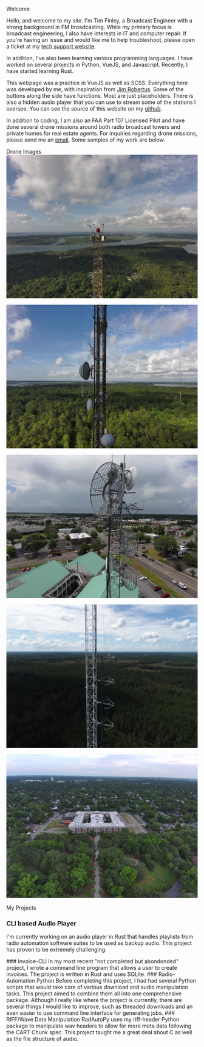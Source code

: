 <SectionHR>Welcome</SectionHR>

Hello, and welcome to my site. I'm Tim Finley, a Broadcast Engineer with a strong background in FM broadcasting.
While my primary focus is broadcast engineering, I also have interests in IT and computer repair. If you're having an issue and would like me to help troubleshoot, please open a ticket at my [tech support website](https://fgtech.finley-group.com).

In addition, I've also been learning various programming languages. I have worked on several projects in Python, VueJS, and Javascript. Recently, I have started learning Rust.  

This webpage was a practice in VueJS as well as SCSS. Everything here was developed by me, with inspiration from [Jim Robertus](https://thelcars.com/). Some of the buttons along the side have functions. Most are just placeholders. There is also a hidden audio player that you can use to stream some of the stations I oversee. You can see the source of this website on my [github](https://github.com/maxtimbo/finley-group-lcars).

In addition to coding, I am also an FAA Part 107 Licensed Pilot and have done several drone missions around both radio broadcast towers and private homes for real estate agents. For inquiries regarding drone missions, please send me an [email](mailto:tim.finley24@gmail.com). Some samples of my work are below.

<SectionHR>Drone Images</SectionHR>
![Bluffton Tower1](../images/Top3.webp)

![Bluffton Tower2](../images/bluffton2.webp)

![Studio](../images/studioTop.webp)

![WOAH](../images/woahTop.webp)

![Savannah Arts Academy](../images/SavannahArtSchool.webp)

<SectionHR :textAlign="'justify-center'">My Projects</SectionHR>
### CLI based Audio Player
I'm currently working on an audio player in Rust that handles playlists from radio automation software suites to be used as backup audio. This project has proven to be extremely challenging.

<lhr />
### Invoice-CLI
In my most recent "not completed but abondonded" project, I wrote a command line program that allows a user to create invoices. The project is written in Rust and uses SQLite.

<lhr />
### Radio-Automation Python
Before completing this project, I had had several Python scripts that would take care of various download and audio manipulation tasks. This project aimed to combine them all into one comprehensive package. Although I really like where the project is currently, there are several things I would like to improve, such as threaded downloads and an even easier to use command line interface for generating jobs.

<lhr />
### RIFF/Wave Data Manipulation
RadAutoPy uses my riff-header Python package to manipulate wav headers to allow for more meta data following the CART Chunk spec. This project taught me a great deal about C as well as the file structure of audio.

<lhr />

<script setup>
import { lhr, SectionHR } from '@/elements';
</script>
